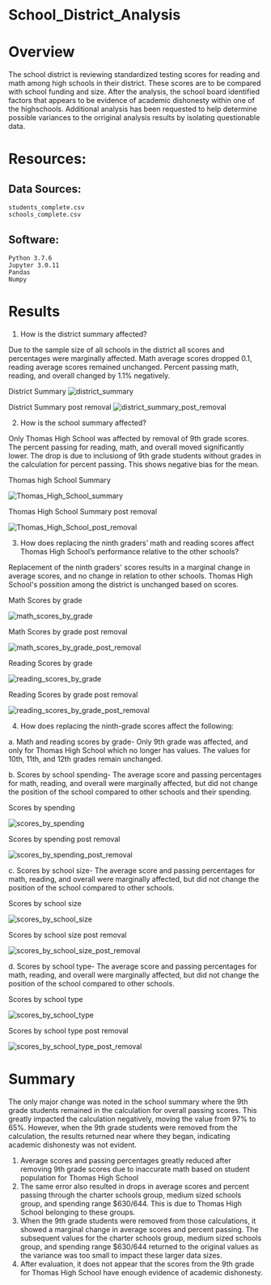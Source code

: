 # School_District_Analysis
# Overview
The school district is reviewing standardized testing scores for reading and math among high schools in their district.  These scores are to be compared with school funding and size.  After the analysis, the school board identified factors that appears to be evidence of academic dishonesty within one of the highschools.  Additional analysis has been requested to help determine possible variances to the orriginal analysis results by isolating questionable data.  

# Resources:
## Data Sources: 
	students_complete.csv
	schools_complete.csv
## Software:
	Python 3.7.6
	Jupyter 3.0.11
	Pandas
	Numpy

# Results
1.  How is the district summary affected?

Due to the sample size of all schools in the district all scores and percentages were marginally affected.  Math average scores dropped 0.1, reading average scores remained  unchanged.  Percent passing math, reading, and overall changed by 1.1% negatively.  

District Summary
![district_summary](https://user-images.githubusercontent.com/79231355/113645214-16da0580-964c-11eb-8632-9553d18f1089.png)

District Summary post removal
![district_summary_post_removal](https://user-images.githubusercontent.com/79231355/113645216-180b3280-964c-11eb-915f-dc5c714db73b.png)


2.  How is the school summary affected?  

Only Thomas High School was affected by removal of 9th grade scores.  The percent passing for reading, math, and overall moved significantly lower.  The drop is due to inclusiong of 9th grade students without grades in the calculation for percent passing.  This shows negative bias for the mean. 

Thomas high School Summary

![Thomas_High_School_summary](https://user-images.githubusercontent.com/79231355/113645750-168e3a00-964d-11eb-9fd5-129330f6259e.png)

Thomas High School Summary post removal

![Thomas_High_School_post_removal](https://user-images.githubusercontent.com/79231355/113645754-1857fd80-964d-11eb-884b-9bf5772208a2.png)


3.  How does replacing the ninth graders’ math and reading scores affect Thomas High School’s performance relative to the other schools?

Replacement of the ninth graders' scores results in a marginal change in average scores, and no change in relation to other schools.  Thomas High School's possition among the district is unchanged based on scores.  

Math Scores by grade

![math_scores_by_grade](https://user-images.githubusercontent.com/79231355/113646292-29edd500-964e-11eb-9da2-8af3afd8187f.png)

Math Scores by grade post removal

![math_scores_by_grade_post_removal](https://user-images.githubusercontent.com/79231355/113646316-36722d80-964e-11eb-8f85-c15a6d0e43e9.png)

Reading Scores by grade

![reading_scores_by_grade](https://user-images.githubusercontent.com/79231355/113646331-3d00a500-964e-11eb-983d-6cd8f25f62e8.png)

Reading Scores by grade post removal

![reading_scores_by_grade_post_removal](https://user-images.githubusercontent.com/79231355/113646343-4558e000-964e-11eb-93c2-d4c5974aea22.png)

4.  How does replacing the ninth-grade scores affect the following:

a. Math and reading scores by grade-   Only 9th grade was affected, and only for Thomas High School which no longer has values.  The values for 10th, 11th, and 12th grades remain unchanged. 
	
b. Scores by school spending-  The average score and passing percentages for math, reading, and overall were marginally affected, but did not change the position of the school compared to other schools and their spending. 

Scores by spending

![scores_by_spending](https://user-images.githubusercontent.com/79231355/113646518-97016a80-964e-11eb-86de-581bbc3389e7.png)

Scores by spending post removal

![scores_by_spending_post_removal](https://user-images.githubusercontent.com/79231355/113646607-c1ebbe80-964e-11eb-887b-811fd8908f42.png)

	
c. Scores by school size- The average score and passing percentages for math, reading, and overall were marginally affected, but did not change the position of the school compared to other schools. 
	
Scores by school size

![scores_by_school_size](https://user-images.githubusercontent.com/79231355/113646611-c4e6af00-964e-11eb-9a64-35ce2fd0f5fe.png)

Scores by school size post removal

![scores_by_school_size_post_removal](https://user-images.githubusercontent.com/79231355/113646631-cd3eea00-964e-11eb-8cd3-5747bcebe046.png)

d. Scores by school type- The average score and passing percentages for math, reading, and overall were marginally affected, but did not change the position of the school compared to other schools. 

Scores by school type

![scores_by_school_type](https://user-images.githubusercontent.com/79231355/113646659-de87f680-964e-11eb-856a-51a5bb08d6a5.png)

Scores by school type post removal

![scores_by_school_type_post_removal](https://user-images.githubusercontent.com/79231355/113646681-ec3d7c00-964e-11eb-9e93-43ba7efdd15b.png)


# Summary
The only major change was noted in the school summary where the 9th grade students remained in the calculation for overall passing scores.  This greatly impacted the calculation negatively, moving the value from 97% to 65%.  However, when the 9th grade students were removed from the calculation, the results returned near where they began, indicating academic dishonesty was not evident.  
1.  Average scores and passing percentages greatly reduced after removing 9th grade scores due to inaccurate math based on student population for Thomas High School
2.  The same error also resulted in drops in average scores and percent passing through the charter schools group, medium sized schools group, and spending range $630/644.  This is due to Thomas High School belonging to these groups. 
3.  When the 9th grade students were removed from those calculations, it showed a marginal change in average scores and percent passing.  The subsequent values for the charter schools group, medium sized schools group, and spending range $630/644 returned to the original values as the variance was too small to impact these larger data sizes.
4.  After evaluation, it does not appear that the scores from the 9th grade for Thomas High School have enough evidence of academic dishonesty.

